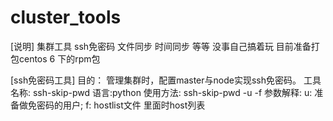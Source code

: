 # cluster_tools
[说明]
  集群工具  ssh免密码   文件同步    时间同步 等等   没事自己搞着玩   目前准备打包centos 6 下的rpm包
  
[ssh免密码工具]
  目的：
    管理集群时，配置master与node实现ssh免密码。
  工具名称:
    ssh-skip-pwd
  语言:python
  使用方法:
    ssh-skip-pwd  -u <username>  -f  <hostlist>
  参数解释:
    u:  准备做免密码的用户;
    f:  hostlist文件  里面时host列表
    

